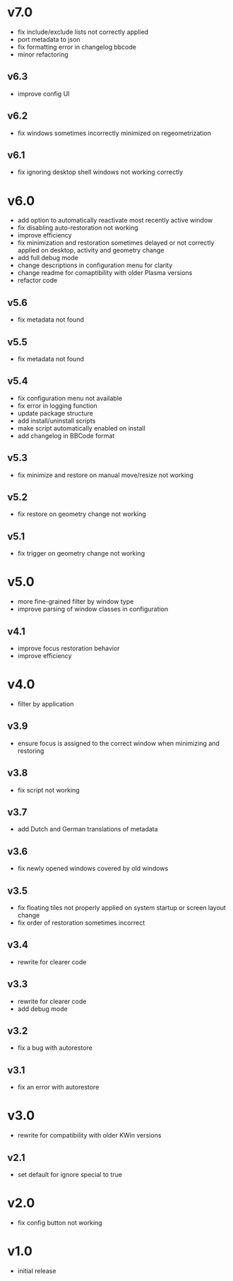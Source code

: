 # v7.0
- fix include/exclude lists not correctly applied
- port metadata to json
- fix formatting error in changelog bbcode
- minor refactoring

## v6.3
- improve config UI

## v6.2
- fix windows sometimes incorrectly minimized on regeometrization

## v6.1
- fix ignoring desktop shell windows not working correctly

# v6.0

- add option to automatically reactivate most recently active window
- fix disabling auto-restoration not working
- improve efficiency
- fix minimization and restoration sometimes delayed or not correctly applied on desktop, activity and geometry change
- add full debug mode
- change descriptions in configuration menu for clarity
- change readme for comaptibility with older Plasma versions
- refactor code

## v5.6
- fix metadata not found

## v5.5
- fix metadata not found

## v5.4
- fix configuration menu not available
- fix error in logging function
- update package structure
- add install/uninstall scripts
- make script automatically enabled on install
- add changelog in BBCode format

## v5.3
- fix minimize and restore on manual move/resize not working

## v5.2
- fix restore on geometry change not working

## v5.1
- fix trigger on geometry change not working

# v5.0
- more fine-grained filter by window type
- improve parsing of window classes in configuration

## v4.1
- improve focus restoration behavior
- improve efficiency

# v4.0
- filter by application

## v3.9
- ensure focus is assigned to the correct window when minimizing and restoring

## v3.8
- fix script not working

## v3.7
- add Dutch and German translations of metadata

## v3.6
- fix newly opened windows covered by old windows

## v3.5
- fix floating tiles not properly applied on system startup or screen layout change
- fix order of restoration sometimes incorrect

## v3.4
- rewrite for clearer code

## v3.3
- rewrite for clearer code
- add debug mode

## v3.2
- fix a bug with autorestore

## v3.1
- fix an error with autorestore

# v3.0
- rewrite for compatibility with older KWin versions

## v2.1
- set default for ignore special to true

# v2.0
- fix config button not working

# v1.0
- initial release

